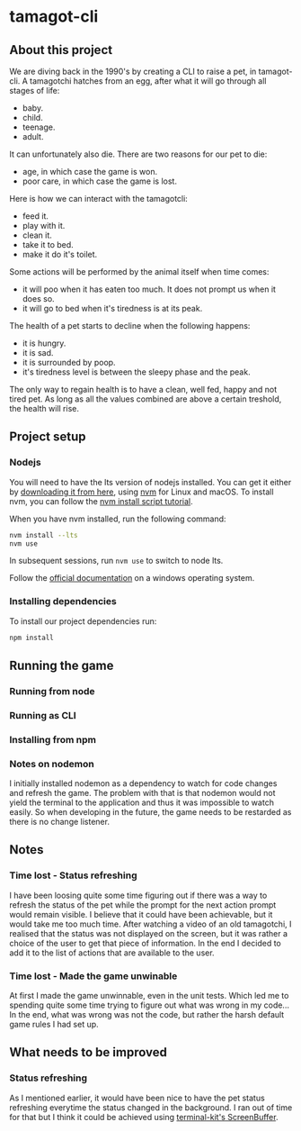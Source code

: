 # tamagot-cli

## About this project

We are diving back in the 1990's by creating a CLI to raise a pet, in tamagot-cli.
A tamagotchi hatches from an egg, after what it will go through all stages of life:

- baby.
- child.
- teenage.
- adult.

It can unfortunately also die. There are two reasons for our pet to die:

- age, in which case the game is won.
- poor care, in which case the game is lost.

Here is how we can interact with the tamagotcli:

- feed it.
- play with it.
- clean it.
- take it to bed.
- make it do it's toilet.

Some actions will be performed by the animal itself when time comes:

- it will poo when it has eaten too much. It does not prompt us when it does so.
- it will go to bed when it's tiredness is at its peak.

The health of a pet starts to decline when the following happens:

- it is hungry.
- it is sad.
- it is surrounded by poop.
- it's tiredness level is between the sleepy phase and the peak.

The only way to regain health is to have a clean, well fed, happy and not tired pet. As long as all the values combined are above a certain treshold, the health will rise.

## Project setup

### Nodejs

You will need to have the lts version of nodejs installed. You can get it either by [downloading it from here](https://nodejs.org), using [nvm](https://github.com/creationix/nvm) for Linux and macOS.
To install nvm, you can follow the [nvm install script tutorial](https://github.com/creationix/nvm#install-script).

When you have nvm installed, run the following command:

```zsh
nvm install --lts
nvm use
```

In subsequent sessions, run `nvm use` to switch to node lts.

Follow the [official documentation](https://docs.microsoft.com/en-us/windows/nodejs/setup-on-windows) on a windows operating system.

### Installing dependencies

To install our project dependencies run:

```zsh
npm install
```

## Running the game

### Running from node

### Running as CLI

### Installing from npm

### Notes on nodemon

I initially installed nodemon as a dependency to watch for code changes and refresh the game. The problem with that is that nodemon would not yield the terminal to the application and thus it was impossible to watch easily. So when developing in the future, the game needs to be restarded as there is no change listener.

## Notes

### Time lost - Status refreshing

I have been loosing quite some time figuring out if there was a way to refresh the status of the pet while the prompt for the next action prompt would remain visible. I believe that it could have been achievable, but it would take me too much time. After watching a video of an old tamagotchi, I realised that the status was not displayed on the screen, but it was rather a choice of the user to get that piece of information. In the end I decided to add it to the list of actions that are available to the user. 

### Time lost - Made the game unwinable

At first I made the game unwinnable, even in the unit tests. Which led me to spending quite some time trying to figure out what was wrong in my code... In the end, what was wrong was not the code, but rather the harsh default game rules I had set up.

## What needs to be improved

### Status refreshing

As I mentioned earlier, it would have been nice to have the pet status refreshing everytime the status changed in the background. I ran out of time for that but I think it could be achieved using [terminal-kit's ScreenBuffer](https://github.com/cronvel/terminal-kit/blob/master/doc/screenbuffer.md#top). 